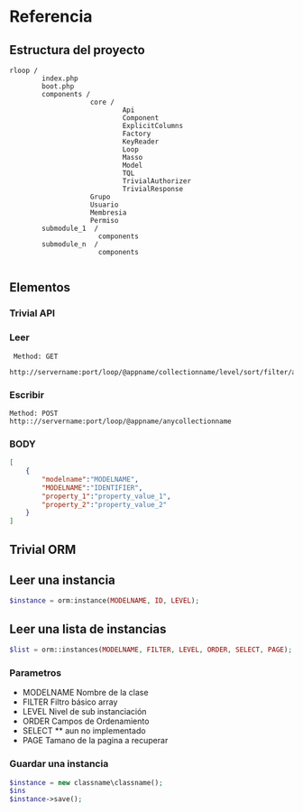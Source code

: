 # Referencia

## Estructura del proyecto

```plain
rloop /
        index.php
        boot.php
        components /
                    core /
                            Api
                            Component
                            ExplicitColumns
                            Factory
                            KeyReader
                            Loop
                            Masso
                            Model
                            TQL
                            TrivialAuthorizer
                            TrivialResponse
                    Grupo
                    Usuario
                    Membresia
                    Permiso
        submodule_1  /
                      components
        submodule_n  /
                      components


```

## Elementos

### Trivial API

### Leer

```plain
 Method: GET
 http://servername:port/loop/@appname/collectionname/level/sort/filter/actions/page/format/pql
```

### Escribir

```plain
Method: POST
http:://servername:port/loop/@appname/anycollectionname
```

### BODY

```json
[
    {
        "modelname":"MODELNAME",
        "MODELNAME":"IDENTIFIER",
        "property_1":"property_value_1",
        "property_2":"property_value_2"
    }
]
```

## Trivial ORM

## Leer una instancia

```php
$instance = orm:instance(MODELNAME, ID, LEVEL);
```

## Leer una lista de instancias

```php
$list = orm::instances(MODELNAME, FILTER, LEVEL, ORDER, SELECT, PAGE);
```

### Parametros

* MODELNAME   Nombre de la clase
* FILTER      Filtro básico array
* LEVEL       Nivel de sub instanciación
* ORDER       Campos de Ordenamiento
* SELECT  **  aun no implementado
* PAGE        Tamano de la pagina a recuperar

### Guardar una instancia

```php
$instance = new classname\classname();
$ins
$instance->save();
```